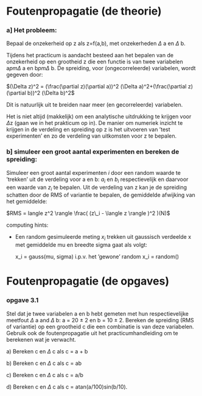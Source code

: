 # Foutenpropagatie (de theorie)

### a] Het probleem:
Bepaal de onzekerheid op z als z=f(a,b), met onzekerheden $\Delta$ a en $\Delta$ b.

Tijdens het practicum is aandacht besteed aan het bepalen van de onzekerheid 
op een grootheid z die een functie is van twee variabelen a$pm \Delta$ a en b$pm \Delta$ b. 
De spreiding, voor (ongecorreleerde) variabelen, wordt gegeven door:

$(\Delta z)^2 = (\frac(\partial z)(\partial a))^2 (\Delta a)^2+(\frac(\partial z)(\partial b))^2 (\Delta b)^2$

Dit is natuurlijk uit te breiden naar meer (en gecorreleerde) variabelen. 

Het is niet altijd (makkelijk) om een analytische uitdrukking te krijgen voor $\Delta$z (gaan we 
in het prakticum op in). De manier om numeriek inzicht te krijgen in de verdeling en spreiding 
op z is het uitvoeren van ’test experimenten’ en zo de verdeling van uitkomsten voor z te bepalen.

### b] simuleer een groot aantal experimenten en bereken de spreiding:

Simuleer een groot aantal experimenten $i$ door een random waarde te ’trekken’ uit de verdeling voor a en 
b: $a_i$ en $b_i$ respectievelijk en daarvoor een waarde van $z_i$ te bepalen. Uit de verdeling van z 
kan je de spreiding schatten door de RMS of variantie te bepalen, de gemiddelde afwijking van het gemiddelde:

$RMS = langle z^2 \rangle \frac( (z\_i - \langle z \rangle )^2 )(N)$

computing hints: 
   * Een random gesimuleerde meting $x_i$ trekken uit gaussisch verdeelde x met gemiddelde mu 
     en breedte sigma gaat als volgt: 

       x_i = gauss(mu, sigma) i.p.v. het ’gewone’ random x_i = random()


# Foutenpropagatie (de opgaves)

### opgave 3.1
Stel dat je twee variabelen a en b hebt gemeten met hun respectievelijke meetfout $\Delta$ a and $\Delta$ b: 
a = 20 $\pm$ 2 en b = 10 $\pm$ 2. Bereken de spreiding (RMS of variantie) op een grootheid c die een combinatie 
is van deze variabelen. Gebruik ook de foutenpropagatie uit het practicumhandleiding om te berekenen wat je 
verwacht.

  a) Bereken c en $\Delta$ c als c = a + b

  b) Bereken c en $\Delta$ c als c = ab 

  c) Bereken c en $\Delta$ c als c = a/b 

  d) Bereken c en $\Delta$ c als c = atan(a/100)sin(b/10).




